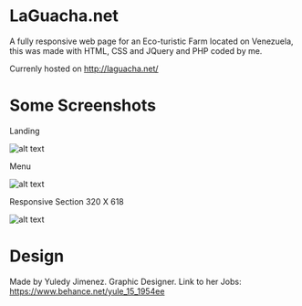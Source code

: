 # LaGuacha.net

A fully responsive web page for an Eco-turistic Farm located on Venezuela, this was made with HTML, CSS and JQuery and PHP coded by me.

Currenly hosted on http://laguacha.net/

# Some Screenshots

Landing

![alt text](https://preview.ibb.co/npzBko/laguachascreen1.png)

Menu

![alt text](https://preview.ibb.co/eAaLBT/laguachascreen2.png)

Responsive Section 320 X 618

![alt text](https://image.ibb.co/hT3CQo/laguachascreen3.png)

# Design
  Made by Yuledy Jimenez. 
  Graphic Designer. 
  Link to her Jobs: https://www.behance.net/yule_15_1954ee
